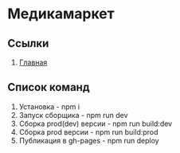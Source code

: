 # Медикамаркет

## Ссылки

1. [Главная](https://oaktre.github.io/medicamarket/)



## Список команд

1. Установка - npm i
2. Запуск сборщика - npm run dev
3. Сборка prod(dev) версии - npm run build:dev
4. Сборка prod версии - npm run build:prod
5. Публикация в gh-pages - npm run deploy
